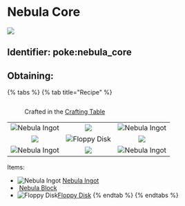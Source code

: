 # Nebula Core

![](https://github.com/ItsMePok/PFE/assets/136857747/f04abb7a-ffa4-4efb-906a-e6e03a498a5f)

## Identifier: **poke:nebula\_core**



## Obtaining:

{% tabs %}
{% tab title="Recipe" %}
<figure><img src="https://minecraft.wiki/images/thumb/Crafting_Table_JE4_BE3.png/150px-Crafting_Table_JE4_BE3.png?5767f" alt=""><figcaption><p>Crafted in the <a href="https://minecraft.wiki/w/Crafting_Table">Crafting Table</a></p></figcaption></figure>

|                                                                                                  |                                                                                                       |                                                                                                  |
| :----------------------------------------------------------------------------------------------: | :---------------------------------------------------------------------------------------------------: | :----------------------------------------------------------------------------------------------: |
| ![Nebula Ingot](https://github.com/user-attachments/assets/21b0e1ab-de86-4f43-8618-453683820f4b) |          ![](https://github.com/user-attachments/assets/d7998150-2531-4071-91d8-5210c8bc5795)         | ![Nebula Ingot](https://github.com/user-attachments/assets/21b0e1ab-de86-4f43-8618-453683820f4b) |
|       ![](https://github.com/user-attachments/assets/d7998150-2531-4071-91d8-5210c8bc5795)       | ![Floppy Disk](https://github.com/ItsMePok/PFE/assets/136857747/e9d33ff5-9520-4b5d-99f6-33a9906ee64b) |       ![](https://github.com/user-attachments/assets/d7998150-2531-4071-91d8-5210c8bc5795)       |
| ![Nebula Ingot](https://github.com/user-attachments/assets/21b0e1ab-de86-4f43-8618-453683820f4b) |          ![](https://github.com/user-attachments/assets/d7998150-2531-4071-91d8-5210c8bc5795)         | ![Nebula Ingot](https://github.com/user-attachments/assets/21b0e1ab-de86-4f43-8618-453683820f4b) |

Items:

* <img src="https://github.com/user-attachments/assets/21b0e1ab-de86-4f43-8618-453683820f4b" alt="Nebula Ingot" data-size="line"> [Nebula Ingot](../ingots/nebula-ingot.md)
* <img src="https://github.com/user-attachments/assets/d7998150-2531-4071-91d8-5210c8bc5795" alt="" data-size="line"> [Nebula Block](../../blocks/ore-blocks/block-of-nebula.md)
* <img src="https://github.com/ItsMePok/PFE/assets/136857747/e9d33ff5-9520-4b5d-99f6-33a9906ee64b" alt="Floppy Disk" data-size="line">[Floppy Disk](../boss-drops/floppy-disk.md)
{% endtab %}
{% endtabs %}
